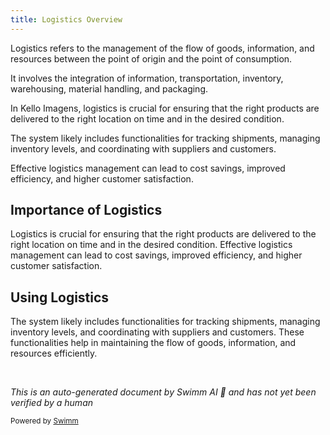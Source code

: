 ```yaml
---
title: Logistics Overview
---
```

Logistics refers to the management of the flow of goods, information, and resources between the point of origin and the point of consumption.

It involves the integration of information, transportation, inventory, warehousing, material handling, and packaging.

In Kello Imagens, logistics is crucial for ensuring that the right products are delivered to the right location on time and in the desired condition.

The system likely includes functionalities for tracking shipments, managing inventory levels, and coordinating with suppliers and customers.

Effective logistics management can lead to cost savings, improved efficiency, and higher customer satisfaction.

## Importance of Logistics

Logistics is crucial for ensuring that the right products are delivered to the right location on time and in the desired condition. Effective logistics management can lead to cost savings, improved efficiency, and higher customer satisfaction.

## Using Logistics

The system likely includes functionalities for tracking shipments, managing inventory levels, and coordinating with suppliers and customers. These functionalities help in maintaining the flow of goods, information, and resources efficiently.

&nbsp;

*This is an auto-generated document by Swimm AI 🌊 and has not yet been verified by a human*

<SwmMeta version="3.0.0" repo-id="Z2l0aHViJTNBJTNBa2VsbG8lM0ElM0Fzd2ltbWlv" repo-name="kello"><sup>Powered by [Swimm](/)</sup></SwmMeta>
